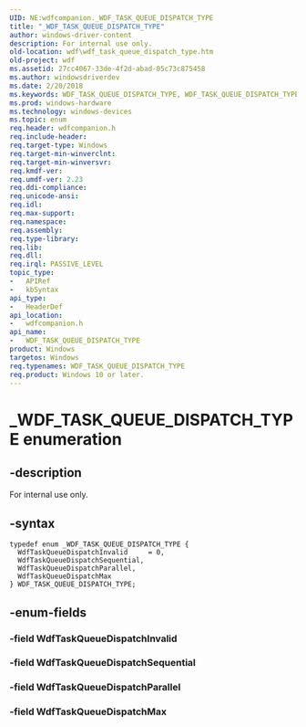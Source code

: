 ```yaml
---
UID: NE:wdfcompanion._WDF_TASK_QUEUE_DISPATCH_TYPE
title: "_WDF_TASK_QUEUE_DISPATCH_TYPE"
author: windows-driver-content
description: For internal use only.
old-location: wdf\wdf_task_queue_dispatch_type.htm
old-project: wdf
ms.assetid: 27cc4067-33de-4f2d-abad-05c73c875458
ms.author: windowsdriverdev
ms.date: 2/20/2018
ms.keywords: WDF_TASK_QUEUE_DISPATCH_TYPE, WDF_TASK_QUEUE_DISPATCH_TYPE enumeration, WdfTaskQueueDispatchInvalid, WdfTaskQueueDispatchMax, WdfTaskQueueDispatchParallel, WdfTaskQueueDispatchSequential, _WDF_TASK_QUEUE_DISPATCH_TYPE, wdf.wdf_task_queue_dispatch_type, wdfcompanion/WDF_TASK_QUEUE_DISPATCH_TYPE, wdfcompanion/WdfTaskQueueDispatchInvalid, wdfcompanion/WdfTaskQueueDispatchMax, wdfcompanion/WdfTaskQueueDispatchParallel, wdfcompanion/WdfTaskQueueDispatchSequential
ms.prod: windows-hardware
ms.technology: windows-devices
ms.topic: enum
req.header: wdfcompanion.h
req.include-header: 
req.target-type: Windows
req.target-min-winverclnt: 
req.target-min-winversvr: 
req.kmdf-ver: 
req.umdf-ver: 2.23
req.ddi-compliance: 
req.unicode-ansi: 
req.idl: 
req.max-support: 
req.namespace: 
req.assembly: 
req.type-library: 
req.lib: 
req.dll: 
req.irql: PASSIVE_LEVEL
topic_type:
-	APIRef
-	kbSyntax
api_type:
-	HeaderDef
api_location:
-	wdfcompanion.h
api_name:
-	WDF_TASK_QUEUE_DISPATCH_TYPE
product: Windows
targetos: Windows
req.typenames: WDF_TASK_QUEUE_DISPATCH_TYPE
req.product: Windows 10 or later.
---
```


# _WDF_TASK_QUEUE_DISPATCH_TYPE enumeration


## -description


For internal use only.


## -syntax


````
typedef enum _WDF_TASK_QUEUE_DISPATCH_TYPE { 
  WdfTaskQueueDispatchInvalid     = 0,
  WdfTaskQueueDispatchSequential,
  WdfTaskQueueDispatchParallel,
  WdfTaskQueueDispatchMax
} WDF_TASK_QUEUE_DISPATCH_TYPE;
````


## -enum-fields




### -field WdfTaskQueueDispatchInvalid


### -field WdfTaskQueueDispatchSequential


### -field WdfTaskQueueDispatchParallel


### -field WdfTaskQueueDispatchMax

